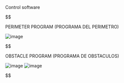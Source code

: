 Control software

$$$$$$$$$$$$$$$$$$$$$$$$$$$$$$$$$$$$$$$$$$$$$$$$$$$$$$$$$$$$$$$$$$$$$$

PERIMETER PROGRAM (PROGRAMA DEL PERIMETRO)

![image](https://github.com/auric123/95octano/assets/171710232/8b2eee78-7152-4bbc-a1cf-778bab58a729)

$$$$$$$$$$$$$$$$$$$$$$$$$$$$$$$$$$$$$$$$$$$$$$$$$$$$$$$$$$$$$$$$$$$$$$

OBSTACLE PROGRAM (PROGRAMA DE OBSTACULOS)

![image](https://github.com/auric123/95octano/assets/171710232/0d035b29-9543-4a1f-8922-d674f724a0d6)
![image](https://github.com/auric123/95octano/assets/171710232/8a3423b7-7db8-4a0b-b8d7-2ffc539fb346)

$$$$$$$$$$$$$$$$$$$$$$$$$$$$$$$$$$$$$$$$$$$$$$$$$$$$$$$$$$$$$$$$$$$$$$
